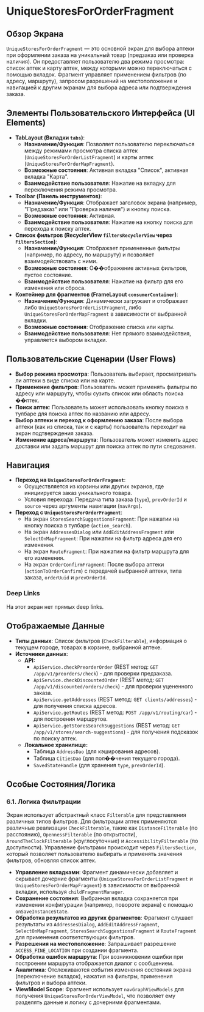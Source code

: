 # UniqueStoresForOrderFragment

## Обзор Экрана
`UniqueStoresForOrderFragment` — это основной экран для выбора аптеки при оформлении заказа на уникальный товар (предзаказ или проверка наличия). Он предоставляет пользователю два режима просмотра: список аптек и карту аптек, между которыми можно переключаться с помощью вкладок. Фрагмент управляет применением фильтров (по адресу, маршруту), запросом разрешений на местоположение и навигацией к другим экранам для выбора адреса или подтверждения заказа.

## Элементы Пользовательского Интерфейса (UI Elements)
*   **TabLayout (Вкладки `tabs`)**:
    *   **Назначение/Функция**: Позволяет пользователю переключаться между режимами просмотра списка аптек (`UniqueStoresForOrderListFragment`) и карты аптек (`UniqueStoresForOrderMapFragment`).
    *   **Возможные состояния**: Активная вкладка "Список", активная вкладка "Карта".
    *   **Взаимодействие пользователя**: Нажатие на вкладку для переключения режима просмотра.
*   **Toolbar (Панель инструментов)**:
    *   **Назначение/Функция**: Отображает заголовок экрана (например, "Предзаказ" или "Проверка наличия") и кнопку поиска.
    *   **Возможные состояния**: Активная.
    *   **Взаимодействие пользователя**: Нажатие на кнопку поиска для перехода к поиску аптек.
*   **Список фильтров (RecyclerView `filtersRecyclerView` через `FiltersSection`)**:
    *   **Назначение/Функция**: Отображает примененные фильтры (например, по адресу, по маршруту) и позволяет взаимодействовать с ними.
    *   **Возможные состояния**: О��ображение активных фильтров, пустое состояние.
    *   **Взаимодействие пользователя**: Нажатие на фильтр для его изменения или сброса.
*   **Контейнер для фрагментов (FrameLayout `consumerContainer`)**:
    *   **Назначение/Функция**: Динамически загружает и отображает либо `UniqueStoresForOrderListFragment`, либо `UniqueStoresForOrderMapFragment` в зависимости от выбранной вкладки.
    *   **Возможные состояния**: Отображение списка или карты.
    *   **Взаимодействие пользователя**: Нет прямого взаимодействия, управляется выбором вкладки.

## Пользовательские Сценарии (User Flows)
*   **Выбор режима просмотра**: Пользователь выбирает, просматривать ли аптеки в виде списка или на карте.
*   **Применение фильтров**: Пользователь может применять фильтры по адресу или маршруту, чтобы сузить список или область поиска ��птек.
*   **Поиск аптек**: Пользователь может использовать кнопку поиска в тулбаре для поиска аптек по названию или адресу.
*   **Выбор аптеки и переход к оформлению заказа**: После выбора аптеки (как из списка, так и с карты) пользователь переходит на экран подтверждения заказа.
*   **Изменение адреса/маршрута**: Пользователь может изменить адрес доставки или задать маршрут для поиска аптек по пути следования.

## Навигация
*   **Переход на `UniqueStoresForOrderFragment`**:
    *   Осуществляется из корзины или других экранов, где инициируется заказ уникального товара.
    *   Условия перехода: Передача типа заказа (`type`), `prevOrderId` и `source` через аргументы навигации (`navArgs`).
*   **Переход с `UniqueStoresForOrderFragment`**:
    *   На экран `StoresSearchSuggestionsFragment`: При нажатии на кнопку поиска в тулбаре (`action_search`).
    *   На экран `AddressesDialog` или `AddEditAddressFragment` или `SelectOnMapFragment`: При нажатии на фильтр адреса для его изменения.
    *   На экран `RouteFragment`: При нажатии на фильтр маршрута для его изменения.
    *   На экран `OrderConfirmFragment`: После выбора аптеки (`actionToOrderConfirm`) с передачей выбранной аптеки, типа заказа, `orderUuid` и `prevOrderId`.

### Deep Links

На этот экран нет прямых deep links.

## Отображаемые Данные
*   **Типы данных**: Список фильтров (`CheckFilterable`), информация о текущем городе, товарах в корзине, выбранной аптеке.
*   **Источники данных**:
    *   **API:**
        *   `ApiService.checkPreorderOrder` (REST метод: `GET /app/v1/preorders/check`) - для проверки предзаказа.
        *   `ApiService.checkDiscountedOrder` (REST метод: `GET /app/v1/discounted/orders/check`) - для проверки уцененного заказа.
        *   `ApiService.getAddresses` (REST метод: `GET clients/addresses`) - для получения списка адресов.
        *   `ApiService.getRoutes` (REST метод: `POST /app/v1/routing/car`) - для построения маршрутов.
        *   `ApiService.getStoresSearchSuggestions` (REST метод: `GET /app/v1/stores/search-suggestions`) - для получения подсказок по поиску аптек.
    *   **Локальное хранилище:**
        *   Таблица `AddressDao` (для кэширования адресов).
        *   Таблица `CitiesDao` (для пол��чения текущего города).
        *   `SavedStateHandle` (для хранения `type`, `prevOrderId`).

## Особые Состояния/Логика

### 6.1. Логика Фильтрации
Экран использует абстрактный класс `Filterable` для представления различных типов фильтров. Для фильтрации аптек применяются различные реализации `CheckFilterable`, такие как `DistanceFilterable` (по расстоянию), `OpennessFilterable` (по открытости), `AroundTheClockFilterable` (круглосуточные) и `AccessibilityFilterable` (по доступности). Управление фильтрами происходит через `FiltersSection`, который позволяет пользователю выбирать и применять значения фильтров, обновляя список аптек.

*   **Управление вкладками**: Фрагмент динамически добавляет и скрывает дочерние фрагменты (`UniqueStoresForOrderListFragment` и `UniqueStoresForOrderMapFragment`) в зависимости от выбранной вкладки, используя `childFragmentManager`.
*   **Сохранение состояния**: Выбранная вкладка сохраняется при изменении конфигурации (например, повороте экрана) с помощью `onSaveInstanceState`.
*   **Обработка результатов из других фрагментов**: Фрагмент слушает результаты из `AddressesDialog`, `AddEditAddressFragment`, `SelectOnMapFragment`, `StoresSearchSuggestionsFragment` и `RouteFragment` для применения соответствующих фильтров.
*   **Разрешения на местоположение**: Запрашивает разрешение `ACCESS_FINE_LOCATION` при создании фрагмента.
*   **Обработка ошибок маршрута**: При возникновении ошибки при построении маршрута отображается диалог с сообщением.
*   **Аналитика**: Отслеживаются события изменения состояния экрана (переключение вкладок), нажатия на фильтры, применения фильтров и выбора аптеки.
*   **ViewModel Scope**: Фрагмент использует `navGraphViewModels` для получения `UniqueStoresForOrderViewModel`, что позволяет ему разделять данные и логику с дочерними фрагментами.
